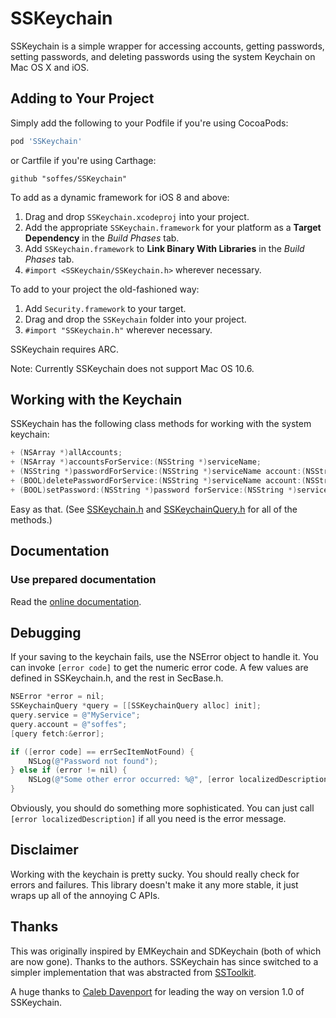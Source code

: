 # SSKeychain

SSKeychain is a simple wrapper for accessing accounts, getting passwords, setting passwords, and deleting passwords using the system Keychain on Mac OS X and iOS.

## Adding to Your Project

Simply add the following to your Podfile if you're using CocoaPods:

``` ruby
pod 'SSKeychain'
```

or Cartfile if you're using Carthage:

```
github "soffes/SSKeychain"
```

To add as a dynamic framework for iOS 8 and above:

1. Drag and drop `SSKeychain.xcodeproj` into your project.
2. Add the appropriate `SSKeychain.framework` for your platform as a **Target Dependency** in the _Build Phases_ tab.
3. Add `SSKeychain.framework` to **Link Binary With Libraries** in the _Build Phases_ tab.
4. `#import <SSKeychain/SSKeychain.h>` wherever necessary.

To add to your project the old-fashioned way:

1. Add `Security.framework` to your target.
2. Drag and drop the `SSKeychain` folder into your project.
3. `#import "SSKeychain.h"` wherever necessary.

SSKeychain requires ARC.

Note: Currently SSKeychain does not support Mac OS 10.6.

## Working with the Keychain

SSKeychain has the following class methods for working with the system keychain:

```objective-c
+ (NSArray *)allAccounts;
+ (NSArray *)accountsForService:(NSString *)serviceName;
+ (NSString *)passwordForService:(NSString *)serviceName account:(NSString *)account;
+ (BOOL)deletePasswordForService:(NSString *)serviceName account:(NSString *)account;
+ (BOOL)setPassword:(NSString *)password forService:(NSString *)serviceName account:(NSString *)account;
```

Easy as that. (See [SSKeychain.h](https://github.com/soffes/sskeychain/blob/master/SSKeychain/SSKeychain.h) and [SSKeychainQuery.h](https://github.com/soffes/sskeychain/blob/master/SSKeychain/SSKeychainQuery.h) for all of the methods.)

## Documentation

### Use prepared documentation

Read the [online documentation](http://cocoadocs.org/docsets/SSKeychain).

## Debugging

If your saving to the keychain fails, use the NSError object to handle it. You can invoke `[error code]` to get the numeric error code. A few values are defined in SSKeychain.h, and the rest in SecBase.h.

```objective-c
NSError *error = nil;
SSKeychainQuery *query = [[SSKeychainQuery alloc] init];
query.service = @"MyService";
query.account = @"soffes";
[query fetch:&error];

if ([error code] == errSecItemNotFound) {
    NSLog(@"Password not found");
} else if (error != nil) {
	NSLog(@"Some other error occurred: %@", [error localizedDescription]);
}
```

Obviously, you should do something more sophisticated. You can just call `[error localizedDescription]` if all you need is the error message.

## Disclaimer

Working with the keychain is pretty sucky. You should really check for errors and failures. This library doesn't make it any more stable, it just wraps up all of the annoying C APIs.


## Thanks

This was originally inspired by EMKeychain and SDKeychain (both of which are now gone). Thanks to the authors. SSKeychain has since switched to a simpler implementation that was abstracted from [SSToolkit](http://sstoolk.it).

A huge thanks to [Caleb Davenport](https://github.com/calebd) for leading the way on version 1.0 of SSKeychain.
